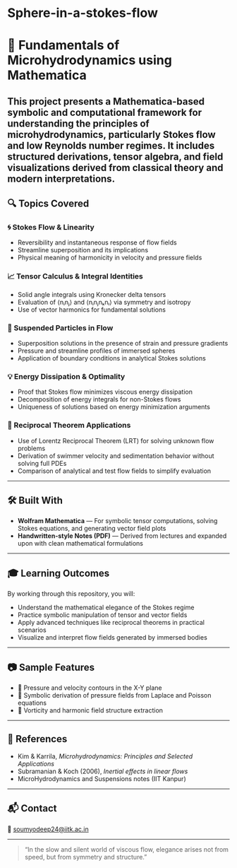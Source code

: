 # Sphere-in-a-stokes-flow
# 🧪 Fundamentals of Microhydrodynamics using Mathematica
This project presents a Mathematica-based symbolic and computational framework for understanding the **principles of microhydrodynamics**, particularly **Stokes flow** and **low Reynolds number regimes**. It includes structured derivations, tensor algebra, and field visualizations derived from classical theory and modern interpretations.
---

## 🔍 Topics Covered

### 🌀 Stokes Flow & Linearity
- Reversibility and instantaneous response of flow fields
- Streamline superposition and its implications
- Physical meaning of harmonicity in velocity and pressure fields

### 📈 Tensor Calculus & Integral Identities
- Solid angle integrals using Kronecker delta tensors
- Evaluation of ⟨nᵢnⱼ⟩ and ⟨nᵢnⱼnₖnₗ⟩ via symmetry and isotropy
- Use of vector harmonics for fundamental solutions

### 🧊 Suspended Particles in Flow
- Superposition solutions in the presence of strain and pressure gradients
- Pressure and streamline profiles of immersed spheres
- Application of boundary conditions in analytical Stokes solutions

### 💡 Energy Dissipation & Optimality
- Proof that Stokes flow minimizes viscous energy dissipation
- Decomposition of energy integrals for non-Stokes flows
- Uniqueness of solutions based on energy minimization arguments

### 🔁 Reciprocal Theorem Applications
- Use of Lorentz Reciprocal Theorem (LRT) for solving unknown flow problems
- Derivation of swimmer velocity and sedimentation behavior without solving full PDEs
- Comparison of analytical and test flow fields to simplify evaluation

---

## 🛠️ Built With

- **Wolfram Mathematica** — For symbolic tensor computations, solving Stokes equations, and generating vector field plots
- **Handwritten-style Notes (PDF)** — Derived from lectures and expanded upon with clean mathematical formulations

---

## 🎓 Learning Outcomes

By working through this repository, you will:
- Understand the mathematical elegance of the Stokes regime
- Practice symbolic manipulation of tensor and vector fields
- Apply advanced techniques like reciprocal theorems in practical scenarios
- Visualize and interpret flow fields generated by immersed bodies

---

## 📷 Sample Features

- 📌 Pressure and velocity contours in the X-Y plane
- 🧩 Symbolic derivation of pressure fields from Laplace and Poisson equations
- 🔄 Vorticity and harmonic field structure extraction

---

## 🧠 References

- Kim & Karrila, *Microhydrodynamics: Principles and Selected Applications*
- Subramanian & Koch (2006), *Inertial effects in linear flows*
- MicroHydrodynamics and Suspensions notes (IIT Kanpur)

---

## 📬 Contact

📧 [soumyodeep24@iitk.ac.in](mailto:soumyodeep24@iitk.ac.in)

---

> “In the slow and silent world of viscous flow, elegance arises not from speed, but from symmetry and structure.”
